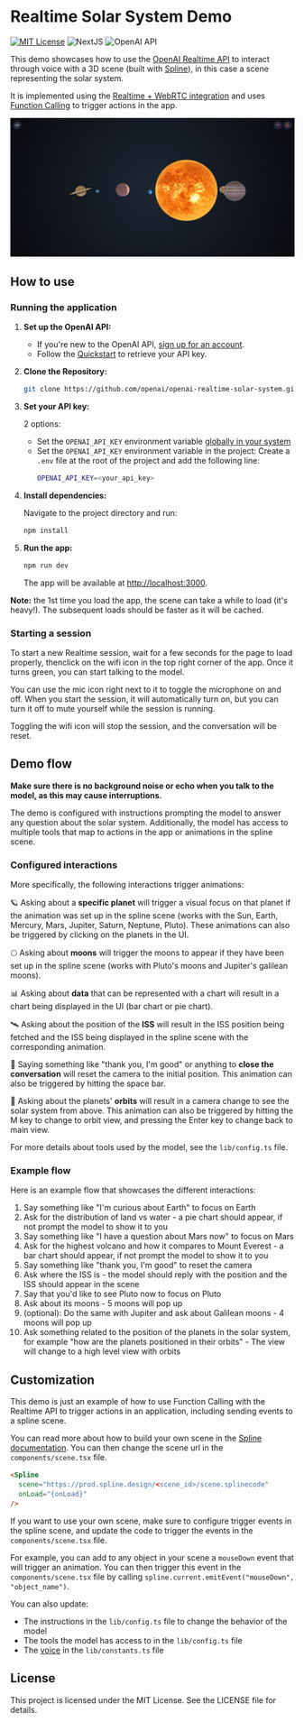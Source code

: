 # Realtime Solar System Demo

[![MIT License](https://img.shields.io/badge/License-MIT-green.svg)](LICENSE)
![NextJS](https://img.shields.io/badge/Built_with-NextJS-blue)
![OpenAI API](https://img.shields.io/badge/Powered_by-OpenAI_API-orange)

This demo showcases how to use the [OpenAI Realtime API](https://platform.api.openai.org/docs/guides/realtime) to interact through voice with a 3D scene (built with [Spline](https://spline.design/)), in this case a scene representing the solar system.

It is implemented using the [Realtime + WebRTC integration](https://platform.api.openai.org/docs/guides/realtime-webrtc) and uses [Function Calling](https://platform.api.openai.org/docs/guides/realtime-model-capabilities#function-calling) to trigger actions in the app.

![screenshot](./public/screenshot.jpg)

## How to use

### Running the application

1. **Set up the OpenAI API:**

   - If you're new to the OpenAI API, [sign up for an account](https://platform.openai.com/signup).
   - Follow the [Quickstart](https://platform.openai.com/docs/quickstart) to retrieve your API key.

2. **Clone the Repository:**

   ```bash
   git clone https://github.com/openai/openai-realtime-solar-system.git
   ```

3. **Set your API key:**

   2 options:

   - Set the `OPENAI_API_KEY` environment variable [globally in your system](https://platform.openai.com/docs/quickstart#create-and-export-an-api-key)
   - Set the `OPENAI_API_KEY` environment variable in the project:
     Create a `.env` file at the root of the project and add the following line:
     ```bash
     OPENAI_API_KEY=<your_api_key>
     ```

4. **Install dependencies:**

   Navigate to the project directory and run:

   ```bash
   npm install
   ```

5. **Run the app:**

   ```bash
   npm run dev
   ```

   The app will be available at [http://localhost:3000](http://localhost:3000).

**Note:** the 1st time you load the app, the scene can take a while to load (it's heavy!). The subsequent loads should be faster as it will be cached.

### Starting a session

To start a new Realtime session, wait for a few seconds for the page to load properly, thenclick on the wifi icon in the top right corner of the app.
Once it turns green, you can start talking to the model.

You can use the mic icon right next to it to toggle the microphone on and off. When you start the session, it will automatically turn on, but you can turn it off to mute yourself while the session is running.

Toggling the wifi icon will stop the session, and the conversation will be reset.

## Demo flow

**Make sure there is no background noise or echo when you talk to the model, as this may cause interruptions.**

The demo is configured with instructions prompting the model to answer any question about the solar system. Additionally, the model has access to multiple tools that map to actions in the app or animations in the spline scene.

### Configured interactions

More specifically, the following interactions trigger animations:

🪐 Asking about a **specific planet** will trigger a visual focus on that planet if the animation was set up in the spline scene (works with the Sun, Earth, Mercury, Mars, Jupiter, Saturn, Neptune, Pluto). These animations can also be triggered by clicking on the planets in the UI.

🌕 Asking about **moons** will trigger the moons to appear if they have been set up in the spline scene (works with Pluto's moons and Jupiter's galilean moons).

📊 Asking about **data** that can be represented with a chart will result in a chart being displayed in the UI (bar chart or pie chart).

🛰️ Asking about the position of the **ISS** will result in the ISS position being fetched and the ISS being displayed in the spline scene with the corresponding animation.

👋 Saying something like "thank you, I'm good" or anything to **close the conversation** will reset the camera to the initial position. This animation can also be triggered by hitting the space bar.

🌌 Asking about the planets' **orbits** will result in a camera change to see the solar system from above. This animation can also be triggered by hitting the M key to change to orbit view, and pressing the Enter key to change back to main view.

For more details about tools used by the model, see the `lib/config.ts` file.

### Example flow

Here is an example flow that showcases the different interactions:

1. Say something like "I'm curious about Earth" to focus on Earth
2. Ask for the distribution of land vs water - a pie chart should appear, if not prompt the model to show it to you
3. Say something like "I have a question about Mars now" to focus on Mars
4. Ask for the highest volcano and how it compares to Mount Everest - a bar chart should appear, if not prompt the model to show it to you
5. Say something like "thank you, I'm good" to reset the camera
6. Ask where the ISS is - the model should reply with the position and the ISS should appear in the scene
7. Say that you'd like to see Pluto now to focus on Pluto
8. Ask about its moons - 5 moons will pop up
9. (optional): Do the same with Jupiter and ask about Galilean moons - 4 moons will pop up
10. Ask something related to the position of the planets in the solar system, for example "how are the planets positioned in their orbits" - The view will change to a high level view with orbits

## Customization

This demo is just an example of how to use Function Calling with the Realtime API to trigger actions in an application, including sending events to a spline scene.

You can read more about how to build your own scene in the [Spline documentation](https://docs.spline.design/doc). You can then change the scene url in the `components/scene.tsx` file.

```html
<Spline
  scene="https://prod.spline.design/<scene_id>/scene.splinecode"
  onLoad="{onLoad}"
/>
```

If you want to use your own scene, make sure to configure trigger events in the spline scene, and update the code to trigger the events in the `components/scene.tsx` file.

For example, you can add to any object in your scene a `mouseDown` event that will trigger an animation. You can then trigger this event in the `components/scene.tsx` file by calling `spline.current.emitEvent("mouseDown", "object_name")`.

You can also update:

- The instructions in the `lib/config.ts` file to change the behavior of the model
- The tools the model has access to in the `lib/config.ts` file
- The [voice](https://platform.api.openai.org/docs/api-reference/realtime-sessions/create#realtime-sessions-create-voice) in the `lib/constants.ts` file

## License

This project is licensed under the MIT License. See the LICENSE file for details.
